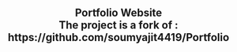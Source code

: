 <h2 align="center">
  Portfolio Website <br/>
 The project is a fork of : https://github.com/soumyajit4419/Portfolio
</h2>

<br/>
